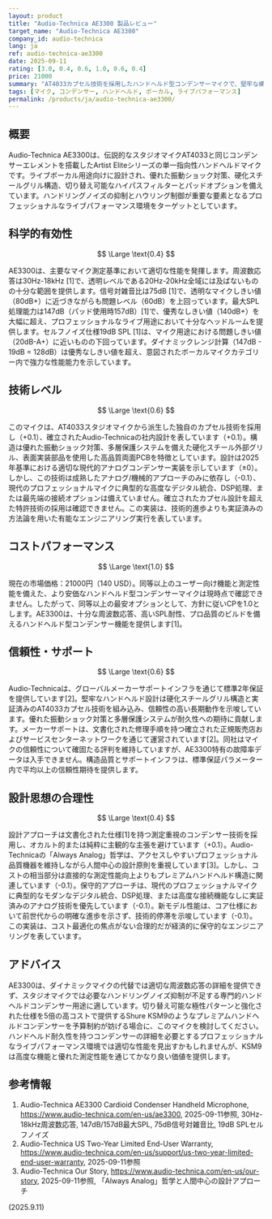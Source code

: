 ```yaml
---
layout: product
title: "Audio-Technica AE3300 製品レビュー"
target_name: "Audio-Technica AE3300"
company_id: audio-technica
lang: ja
ref: audio-technica-ae3300
date: 2025-09-11
rating: [3.0, 0.4, 0.6, 1.0, 0.6, 0.4]
price: 21000
summary: "AT4033カプセル技術を採用したハンドヘルド型コンデンサーマイクで、堅牢な構造と専門的なライブボーカル用途における合理的なコストパフォーマンスが特徴"
tags: [マイク, コンデンサー, ハンドヘルド, ボーカル, ライブパフォーマンス]
permalink: /products/ja/audio-technica-ae3300/
---
```


## 概要

Audio-Technica AE3300は、伝説的なスタジオマイクAT4033と同じコンデンサーエレメントを搭載したArtist Eliteシリーズの単一指向性ハンドヘルドマイクです。ライブボーカル用途向けに設計され、優れた振動ショック対策、硬化スチールグリル構造、切り替え可能なハイパスフィルターとパッドオプションを備えています。ハンドリングノイズの抑制とハウリング制御が重要な要素となるプロフェッショナルなライブパフォーマンス環境をターゲットとしています。

## 科学的有効性

$$ \Large \text{0.4} $$

AE3300は、主要なマイク測定基準において適切な性能を発揮します。周波数応答は30Hz-18kHz [1]で、透明レベルである20Hz-20kHz全域には及ばないものの十分な範囲を提供します。信号対雑音比は75dB [1]で、透明なマイクしきい値（80dB+）に近づきながらも問題レベル（60dB）を上回っています。最大SPL処理能力は147dB（パッド使用時157dB）[1]で、優秀なしきい値（140dB+）を大幅に超え、プロフェッショナルなライブ用途において十分なヘッドルームを提供します。セルフノイズ仕様19dB SPL [1]は、マイク用途における問題しきい値（20dB-A+）に近いものの下回っています。ダイナミックレンジ計算（147dB - 19dB = 128dB）は優秀なしきい値を超え、意図されたボーカルマイクカテゴリー内で強力な性能能力を示しています。

## 技術レベル

$$ \Large \text{0.6} $$

このマイクは、AT4033スタジオマイクから派生した独自のカプセル技術を採用し（+0.1）、確立されたAudio-Technicaの社内設計を表しています（+0.1）。構造は優れた振動ショック対策、多層保護システムを備えた硬化スチール外部グリル、表面実装部品を使用した高品質両面PCBを特徴としています。設計は2025年基準における適切な現代的アナログコンデンサー実装を示しています（±0）。しかし、この技術は成熟したアナログ/機械的アプローチのみに依存し（-0.1）、現代のプロフェッショナルマイクに典型的な高度なデジタル統合、DSP処理、または最先端の接続オプションは備えていません。確立されたカプセル設計を超えた特許技術の採用は確認できません。この実装は、技術的進歩よりも実証済みの方法論を用いた有能なエンジニアリング実行を表しています。

## コストパフォーマンス

$$ \Large \text{1.0} $$

現在の市場価格：21000円（140 USD）。同等以上のユーザー向け機能と測定性能を備えた、より安価なハンドヘルド型コンデンサーマイクは現時点で確認できません。したがって、同等以上の最安オプションとして、方針に従いCPを1.0とします。AE3300は、十分な周波数応答、高いSPL耐性、プロ品質のビルドを備えるハンドヘルド型コンデンサー機能を提供します[1]。

## 信頼性・サポート

$$ \Large \text{0.6} $$

Audio-Technicaは、グローバルメーカーサポートインフラを通じて標準2年保証を提供しています[2]。堅牢なハンドヘルド設計は硬化スチールグリル構造と実証済みのAT4033カプセル技術を組み込み、信頼性の高い長期動作を示唆しています。優れた振動ショック対策と多層保護システムが耐久性への期待に貢献します。メーカーサポートは、文書化された修理手順を持つ確立された正規販売店およびサービスセンターネットワークを通じて運営されています[2]。同社はマイクの信頼性について確固たる評判を維持していますが、AE3300特有の故障率データは入手できません。構造品質とサポートインフラは、標準保証パラメーター内で平均以上の信頼性期待を提供します。

## 設計思想の合理性

$$ \Large \text{0.4} $$

設計アプローチは文書化された仕様[1]を持つ測定重視のコンデンサー技術を採用し、オカルト的または純粋に主観的な主張を避けています（+0.1）。Audio-Technicaの「Always Analog」哲学は、アクセスしやすいプロフェッショナル品質機器を維持しながら人間中心の設計原則を重視しています[3]。しかし、コストの相当部分は直接的な測定性能向上よりもプレミアムハンドヘルド構造に関連しています（-0.1）。保守的アプローチは、現代のプロフェッショナルマイクに典型的なモダンなデジタル統合、DSP処理、または高度な接続機能なしに実証済みのアナログ技術を優先しています（-0.1）。新モデル性能は、コア仕様において前世代からの明確な進歩を示さず、技術的停滞を示唆しています（-0.1）。この実装は、コスト最適化の焦点がない合理的だが経済的に保守的なエンジニアリングを表しています。

## アドバイス

AE3300は、ダイナミックマイクの代替では適切な周波数応答の詳細を提供できず、スタジオマイクでは必要なハンドリングノイズ抑制が不足する専門的ハンドヘルドコンデンサー用途に適しています。切り替え可能な極性パターンと強化された仕様を5倍の高コストで提供するShure KSM9のようなプレミアムハンドヘルドコンデンサーを予算制約が妨げる場合に、このマイクを検討してください。ハンドヘルド耐久性を持つコンデンサーの詳細を必要とするプロフェッショナルなライブパフォーマンス環境では適切な性能を見出すかもしれませんが、KSM9は高度な機能と優れた測定性能を通じてかなり良い価値を提供します。

## 参考情報

1. Audio-Technica AE3300 Cardioid Condenser Handheld Microphone, https://www.audio-technica.com/en-us/ae3300, 2025-09-11参照, 30Hz-18kHz周波数応答, 147dB/157dB最大SPL, 75dB信号対雑音比, 19dB SPLセルフノイズ
2. Audio-Technica US Two-Year Limited End-User Warranty, https://www.audio-technica.com/en-us/support/us-two-year-limited-end-user-warranty, 2025-09-11参照
3. Audio-Technica Our Story, https://www.audio-technica.com/en-us/our-story, 2025-09-11参照, 「Always Analog」哲学と人間中心の設計アプローチ

(2025.9.11)